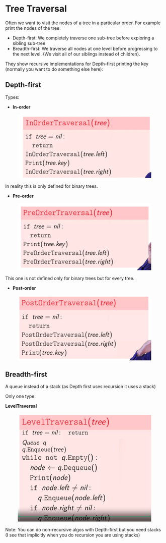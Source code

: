 # Tree Traversal

Often we want to visit the nodes of a tree in a particular order. For example print the nodes of the tree.

* Depth-first: We completely traverse one sub-tree before exploring a sibling sub-tree
* Breadth-first: We traverse all nodes at one level before progressing to the next level. (We visit all of our siblings instead of children).

They show recursive implementations for Depth-first printing the key (normally you want to do something else here):

## Depth-first

Types:

* **In-order**

<figure><img src="../../../.gitbook/assets/imagen (12).png" alt=""><figcaption></figcaption></figure>

In reality this is only defined for binary trees.

* **Pre-order**

<figure><img src="../../../.gitbook/assets/imagen (13).png" alt=""><figcaption></figcaption></figure>

This one is not defined only for binary trees but for every tree.

* **Post-order**

<figure><img src="../../../.gitbook/assets/imagen (14).png" alt=""><figcaption></figcaption></figure>

## **Breadth-first**

A queue instead of a stack (as Depth first uses recursion it uses a stack)

Only one type:

**LevelTraversal**&#x20;

<figure><img src="../../../.gitbook/assets/imagen.png" alt=""><figcaption></figcaption></figure>

Note: You can do non-recursive algos with Depth-first but you need stacks (I see that implicitly when you do recursion you are using stacks)

